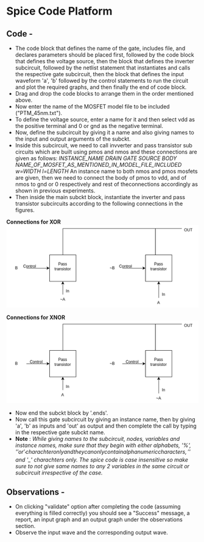 # Spice Code Platform

## Code -  

- The code block that defines the name of the gate, includes file, and declares parameters should be placed first, followed by the code block that defines the voltage source, then the block that defines the inverter subcircuit, followed by the netlist statement that instantiates and calls the respective gate subcircuit, then the block that defines the input waveform 'a', 'b' followed by the control statements to run the circuit and plot the required graphs, and then finally the end of code block.
- Drag and drop the code blocks to arrange them in the order mentioned above.
- Now enter the name of the MOSFET model file to be included ("PTM_45nm.txt").
- To define the voltage source, enter a name for it and then select vdd as the positive terminal and 0 or gnd as the negative terminal.
- Now, define the subcircuit by giving it a name and also giving names to the input and output arguments of the subckt.
- Inside this subcircuit, we need to call invverter and pass transistor sub circuits which are built using pmos and nmos and these connections are given as follows:
 *INSTANCE_NAME DRAIN GATE SOURCE BODY NAME_OF_MOSFET_AS_MENTIONED_IN_MODEL_FILE_INCLUDED w=WIDTH l=LENGTH*
 An instance name to both nmos and pmos mosfets are given, then we need to connect the body of pmos to vdd, and of nmos to gnd or 0 respectively and rest of theconnections accordingly as shown in previous experiments.
- Then inside the main subckt block, instantiate the inverter and pass transistor subcircuits according to the following connections in the figures.

 **Connections for XOR**
 <img src="images/xor.png">

  **Connections for XNOR**
 <img src="images/xnor.png">

- Now end the subckt block by '.ends'.
- Now call this gate subcircuit by giving an instance name, then by giving 'a', 'b' as inputs and 'out' as output and then complete the call by typing in the respective gate subckt name.
- **Note** : *While giving names to the subcircuit, nodes, variables and instance names, make sure that they begin with either alphabets, '%', '$' or '_' charachter only and they can only contain alphanumeric characters,'%', '$' and '_' charachters only. The spice code is case insensitive so make sure to not give same names to any 2 variables in the same circuit or subcircuit irrespective of the case.*

## Observations -

- On clicking "validate" option after completing the code (assuming everything is filled correctly) you should see a "Success" message, a report, an input graph and an output graph under the observations section.
- Observe the input wave and the corresponding output wave.

